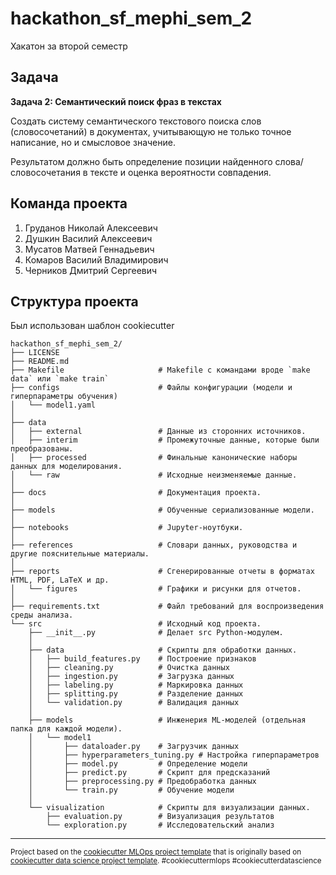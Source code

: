 hackathon_sf_mephi_sem_2
==============================

Хакатон за второй семестр

## Задача

**Задача 2: Семантический поиск фраз в текстах**

Создать систему семантического текстового поиска слов (словосочетаний) в документах, учитывающую не только точное написание, но и смысловое значение.

Результатом должно быть определение позиции найденного слова/словосочетания в тексте и оценка вероятности совпадения.

## Команда проекта

1. Груданов Николай Алексеевич
2. Душкин Василий Алексеевич
3. Мусатов Матвей Геннадьевич
4. Комаров Василий Владимирович
5. Черников Дмитрий Сергеевич

Структура проекта
------------

Был использован шаблон cookiecutter


```
hackathon_sf_mephi_sem_2/  
├── LICENSE     
├── README.md                  
├── Makefile                     # Makefile с командами вроде `make data` или `make train`                   
├── configs                      # Файлы конфигурации (модели и гиперпараметры обучения)
│   └── model1.yaml              
│
├── data                         
│   ├── external                 # Данные из сторонних источников.
│   ├── interim                  # Промежуточные данные, которые были преобразованы.
│   ├── processed                # Финальные канонические наборы данных для моделирования.
│   └── raw                      # Исходные неизменяемые данные.
│
├── docs                         # Документация проекта.
│
├── models                       # Обученные сериализованные модели.
│
├── notebooks                    # Jupyter-ноутбуки.
│
├── references                   # Словари данных, руководства и другие пояснительные материалы.
│
├── reports                      # Сгенерированные отчеты в форматах HTML, PDF, LaTeX и др.
│   └── figures                  # Графики и рисунки для отчетов.
│
├── requirements.txt             # Файл требований для воспроизведения среды анализа.
└── src                          # Исходный код проекта.
    ├── __init__.py              # Делает src Python-модулем.
    │
    ├── data                     # Скрипты для обработки данных.
    │   ├── build_features.py    # Построение признаков
    │   ├── cleaning.py          # Очистка данных
    │   ├── ingestion.py         # Загрузка данных
    │   ├── labeling.py          # Маркировка данных
    │   ├── splitting.py         # Разделение данных
    │   └── validation.py        # Валидация данных
    │
    ├── models                   # Инженерия ML-моделей (отдельная папка для каждой модели).
    │   └── model1      
    │       ├── dataloader.py    # Загрузчик данных
    │       ├── hyperparameters_tuning.py # Настройка гиперпараметров
    │       ├── model.py         # Определение модели
    │       ├── predict.py       # Скрипт для предсказаний
    │       ├── preprocessing.py # Предобработка данных
    │       └── train.py         # Обучение модели
    │
    └── visualization            # Скрипты для визуализации данных.
        ├── evaluation.py        # Визуализация результатов
        └── exploration.py       # Исследовательский анализ
```

--------
<p><small>Project based on the <a target="_blank" href="https://github.com/Chim-SO/cookiecutter-mlops/">cookiecutter MLOps project template</a>
that is originally based on <a target="_blank" href="https://drivendata.github.io/cookiecutter-data-science/">cookiecutter data science project template</a>. 
#cookiecuttermlops #cookiecutterdatascience</small></p>
